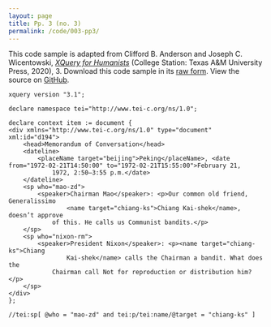 ```yaml
---
layout: page
title: Pp. 3 (no. 3)
permalink: /code/003-pp3/
---
```


This code sample is adapted from Clifford B. Anderson and Joseph C. Wicentowski, 
[_XQuery for Humanists_](/) (College Station: Texas A&M University Press, 2020), 3. 
Download this code sample in its [raw form](/code/003-pp3/003-pp3.xq).
View the source on [GitHub](https://github.com/coding4humanists/xquery4humanists/blob/release/code/003-pp3/003-pp3.xq).

```xquery
xquery version "3.1";

declare namespace tei="http://www.tei-c.org/ns/1.0";

declare context item := document {
<div xmlns="http://www.tei-c.org/ns/1.0" type="document" xml:id="d194">
    <head>Memorandum of Conversation</head>
    <dateline>
        <placeName target="beijing">Peking</placeName>, <date from="1972-02-21T14:50:00" to="1972-02-21T15:55:00">February 21,
            1972, 2:50–3:55 p.m.</date>
    </dateline>
    <sp who="mao-zd">
        <speaker>Chairman Mao</speaker>: <p>Our common old friend, Generalissimo
                <name target="chiang-ks">Chiang Kai-shek</name>, doesn’t approve
            of this. He calls us Communist bandits.</p>
    </sp>
    <sp who="nixon-rm">
        <speaker>President Nixon</speaker>: <p><name target="chiang-ks">Chiang
                Kai-shek</name> calls the Chairman a bandit. What does the
            Chairman call Not for reproduction or distribution him?</p>
    </sp>
</div>
};

//tei:sp[ @who = "mao-zd" and tei:p/tei:name/@target = "chiang-ks" ]
```  
